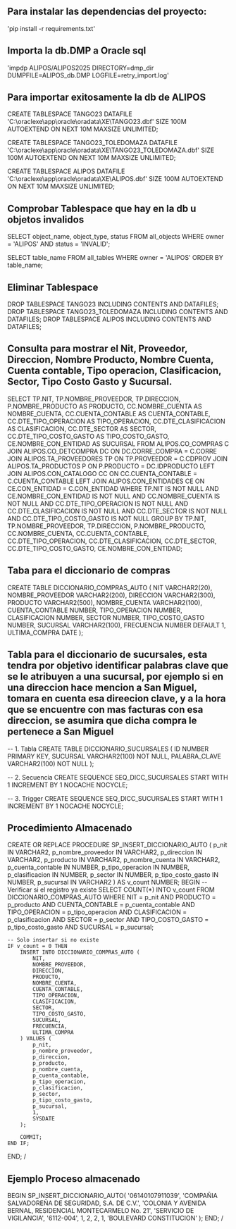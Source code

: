 ##  Para instalar las dependencias del proyecto:
'pip install -r requirements.txt'

## Importa la db.DMP a Oracle sql
'impdp ALIPOS/ALIPOS2025 DIRECTORY=dmp_dir DUMPFILE=ALIPOS_db.DMP LOGFILE=retry_import.log'

##  Para importar exitosamente la db de ALIPOS
CREATE TABLESPACE TANGO23
DATAFILE 'C:\oraclexe\app\oracle\oradata\XE\TANGO23.dbf' 
SIZE 100M 
AUTOEXTEND ON 
NEXT 10M MAXSIZE UNLIMITED;

CREATE TABLESPACE TANGO23_TOLEDOMAZA
DATAFILE 'C:\oraclexe\app\oracle\oradata\XE\TANGO23_TOLEDOMAZA.dbf'
SIZE 100M AUTOEXTEND ON NEXT 10M MAXSIZE UNLIMITED;

CREATE TABLESPACE ALIPOS
DATAFILE 'C:\oraclexe\app\oracle\oradata\XE\ALIPOS.dbf'
SIZE 100M
AUTOEXTEND ON NEXT 10M MAXSIZE UNLIMITED;

## Comprobar Tablespace que hay en la db u objetos invalidos
SELECT object_name, object_type, status
FROM all_objects
WHERE owner = 'ALIPOS' AND status = 'INVALID';

SELECT table_name
FROM all_tables
WHERE owner = 'ALIPOS'
ORDER BY table_name;

##  Eliminar Tablespace
DROP TABLESPACE TANGO23 INCLUDING CONTENTS AND DATAFILES;
DROP TABLESPACE TANGO23_TOLEDOMAZA INCLUDING CONTENTS AND DATAFILES;
DROP TABLESPACE ALIPOS INCLUDING CONTENTS AND DATAFILES;

## Consulta para mostrar el Nit, Proveedor, Direccion, Nombre Producto, Nombre Cuenta, Cuenta contable, Tipo operacion, Clasificacion, Sector, Tipo Costo Gasto y Sucursal.

SELECT
    TP.NIT,
    TP.NOMBRE_PROVEEDOR,
    TP.DIRECCION,
    P.NOMBRE_PRODUCTO AS PRODUCTO,
    CC.NOMBRE_CUENTA AS NOMBRE_CUENTA,
    CC.CUENTA_CONTABLE AS CUENTA_CONTABLE,
    CC.DTE_TIPO_OPERACION AS TIPO_OPERACION,
    CC.DTE_CLASIFICACION AS CLASIFICACION,
    CC.DTE_SECTOR AS SECTOR,
    CC.DTE_TIPO_COSTO_GASTO AS TIPO_COSTO_GASTO,
    CE.NOMBRE_CON_ENTIDAD AS SUCURSAL
FROM ALIPOS.CO_COMPRAS C
JOIN ALIPOS.CO_DETCOMPRA DC ON DC.CORRE_COMPRA = C.CORRE
JOIN ALIPOS.TA_PROVEEDORES TP ON TP.PROVEEDOR = C.CDPROV
JOIN ALIPOS.TA_PRODUCTOS P ON P.PRODUCTO = DC.IDPRODUCTO
LEFT JOIN ALIPOS.CON_CATALOGO CC ON CC.CUENTA_CONTABLE = C.CUENTA_CONTABLE
LEFT JOIN ALIPOS.CON_ENTIDADES CE ON CE.CON_ENTIDAD = C.CON_ENTIDAD
WHERE TP.NIT IS NOT NULL 
  AND CE.NOMBRE_CON_ENTIDAD IS NOT NULL 
  AND CC.NOMBRE_CUENTA IS NOT NULL 
  AND CC.DTE_TIPO_OPERACION IS NOT NULL 
  AND CC.DTE_CLASIFICACION IS NOT NULL 
  AND CC.DTE_SECTOR IS NOT NULL 
  AND CC.DTE_TIPO_COSTO_GASTO IS NOT NULL
GROUP BY 
    TP.NIT,
    TP.NOMBRE_PROVEEDOR,
    TP.DIRECCION,
    P.NOMBRE_PRODUCTO,
    CC.NOMBRE_CUENTA,
    CC.CUENTA_CONTABLE,
    CC.DTE_TIPO_OPERACION,
    CC.DTE_CLASIFICACION,
    CC.DTE_SECTOR,
    CC.DTE_TIPO_COSTO_GASTO,
    CE.NOMBRE_CON_ENTIDAD;

## Taba para el diccionario de compras
CREATE TABLE DICCIONARIO_COMPRAS_AUTO (
    NIT VARCHAR2(20),
    NOMBRE_PROVEEDOR VARCHAR2(200),
    DIRECCION VARCHAR2(300),
    PRODUCTO VARCHAR2(500),
    NOMBRE_CUENTA VARCHAR2(100),
    CUENTA_CONTABLE NUMBER,
    TIPO_OPERACION NUMBER,
    CLASIFICACION NUMBER,
    SECTOR NUMBER,
    TIPO_COSTO_GASTO NUMBER,
    SUCURSAL VARCHAR2(100),
    FRECUENCIA NUMBER DEFAULT 1,
    ULTIMA_COMPRA DATE
);

## Tabla para el diccionario de sucursales, esta tendra por objetivo identificar palabras clave que se le atribuyen a una sucursal, por ejemplo si en una direccion hace mencion a San Miguel, tomara en cuenta esa direecion clave, y a la hora que se encuentre con mas facturas con esa direccion, se asumira que dicha compra le pertenece a San Miguel
-- 1. Tabla
CREATE TABLE DICCIONARIO_SUCURSALES (
    ID NUMBER PRIMARY KEY,
    SUCURSAL VARCHAR2(100) NOT NULL,
    PALABRA_CLAVE VARCHAR2(100) NOT NULL
);

-- 2. Secuencia
CREATE SEQUENCE SEQ_DICC_SUCURSALES
START WITH 1
INCREMENT BY 1
NOCACHE
NOCYCLE;

-- 3. Trigger
CREATE SEQUENCE SEQ_DICC_SUCURSALES
START WITH 1
INCREMENT BY 1
NOCACHE
NOCYCLE;

## Procedimiento Almacenado
CREATE OR REPLACE PROCEDURE SP_INSERT_DICCIONARIO_AUTO (
    p_nit               IN VARCHAR2,
    p_nombre_proveedor IN VARCHAR2,
    p_direccion        IN VARCHAR2,
    p_producto         IN VARCHAR2,
    p_nombre_cuenta    IN VARCHAR2,
    p_cuenta_contable  IN NUMBER,
    p_tipo_operacion   IN NUMBER,
    p_clasificacion    IN NUMBER,
    p_sector           IN NUMBER,
    p_tipo_costo_gasto IN NUMBER,
    p_sucursal         IN VARCHAR2
) AS
    v_count NUMBER;
BEGIN
    -- Verificar si el registro ya existe
    SELECT COUNT(*)
    INTO v_count
    FROM DICCIONARIO_COMPRAS_AUTO
    WHERE NIT = p_nit
      AND PRODUCTO = p_producto
      AND CUENTA_CONTABLE = p_cuenta_contable
      AND TIPO_OPERACION = p_tipo_operacion
      AND CLASIFICACION = p_clasificacion
      AND SECTOR = p_sector
      AND TIPO_COSTO_GASTO = p_tipo_costo_gasto
      AND SUCURSAL = p_sucursal;
    
    -- Solo insertar si no existe
    IF v_count = 0 THEN
        INSERT INTO DICCIONARIO_COMPRAS_AUTO (
            NIT,
            NOMBRE_PROVEEDOR,
            DIRECCION,
            PRODUCTO,
            NOMBRE_CUENTA,
            CUENTA_CONTABLE,
            TIPO_OPERACION,
            CLASIFICACION,
            SECTOR,
            TIPO_COSTO_GASTO,
            SUCURSAL,
            FRECUENCIA,
            ULTIMA_COMPRA
        ) VALUES (
            p_nit,
            p_nombre_proveedor,
            p_direccion,
            p_producto,
            p_nombre_cuenta,
            p_cuenta_contable,
            p_tipo_operacion,
            p_clasificacion,
            p_sector,
            p_tipo_costo_gasto,
            p_sucursal,
            1,
            SYSDATE
        );
        
        COMMIT;
    END IF;
END;
/

## Ejemplo Proceso almacenado
BEGIN
    SP_INSERT_DICCIONARIO_AUTO(
        '06140107911039',
        'COMPAÑIA SALVADOREÑA DE SEGURIDAD, S.A. DE C.V.',
        'COLONIA Y AVENIDA BERNAL, RESIDENCIAL MONTECARMELO No. 21',
        'SERVICIO DE VIGILANCIA',
        '6112-004',
        1,
        2,
        2,
        1,
        'BOULEVARD CONSTITUCION'
    );
END;
/
